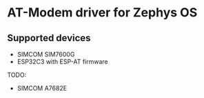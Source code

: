 # AT-Modem driver for Zephys OS

## Supported devices

- SIMCOM SIM7600G
- ESP32C3 with ESP-AT firmware

TODO:

- SIMCOM A7682E
